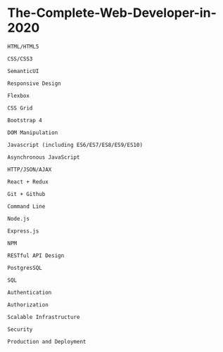 # The-Complete-Web-Developer-in-2020

    HTML/HTML5

    CSS/CSS3

    SemanticUI

    Responsive Design

    Flexbox

    CSS Grid

    Bootstrap 4

    DOM Manipulation

    Javascript (including ES6/ES7/ES8/ES9/ES10)

    Asynchronous JavaScript

    HTTP/JSON/AJAX

    React + Redux

    Git + Github

    Command Line

    Node.js

    Express.js

    NPM

    RESTful API Design

    PostgresSQL

    SQL

    Authentication

    Authorization

    Scalable Infrastructure

    Security

    Production and Deployment


